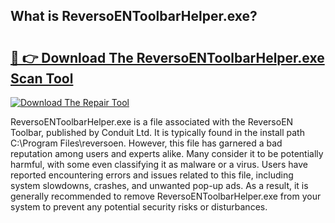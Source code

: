 ## What is ReversoENToolbarHelper.exe? 

# <h2><a href="https://exedetect.com/download.php?ReversoENToolbarHelper.exe">🔗 👉 Download The ReversoENToolbarHelper.exe Scan Tool</a></h2>

[![Download The Repair Tool](https://exedetect.com/download-button.jpg)](https://exedetect.com/download.php?ReversoENToolbarHelper.exe)

ReversoENToolbarHelper.exe is a file associated with the ReversoEN Toolbar, published by Conduit Ltd. It is typically found in the install path C:\Program Files\reversoen. However, this file has garnered a bad reputation among users and experts alike. Many consider it to be potentially harmful, with some even classifying it as malware or a virus. Users have reported encountering errors and issues related to this file, including system slowdowns, crashes, and unwanted pop-up ads. As a result, it is generally recommended to remove ReversoENToolbarHelper.exe from your system to prevent any potential security risks or disturbances.